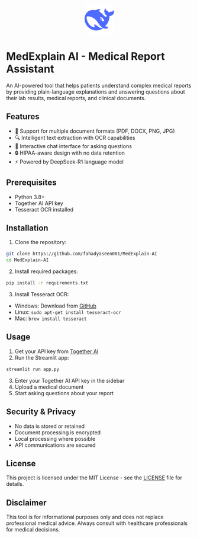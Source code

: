 <div align="center"> <img src="deepseek-medical.png" alt="DeepSeek Logo" width="80" height="80"> </div>

# MedExplain AI - Medical Report Assistant 

An AI-powered tool that helps patients understand complex medical reports by providing plain-language explanations and answering questions about their lab results, medical reports, and clinical documents.

## Features

- 📄 Support for multiple document formats (PDF, DOCX, PNG, JPG)
- 🔍 Intelligent text extraction with OCR capabilities
- 💬 Interactive chat interface for asking questions
- 🔒 HIPAA-aware design with no data retention
- ⚡ Powered by DeepSeek-R1 language model

## Prerequisites

- Python 3.8+
- Together AI API key
- Tesseract OCR installed

## Installation

1. Clone the repository:

```bash
git clone https://github.com/fahadyaseen001/MedExplain-AI
cd MedExplain-AI
```

2. Install required packages:

```bash
pip install -r requirements.txt
```

3. Install Tesseract OCR:

- Windows: Download from [GitHub](https://github.com/UB-Mannheim/tesseract/wiki)
- Linux: `sudo apt-get install tesseract-ocr`
- Mac: `brew install tesseract`

## Usage

1. Get your API key from [Together AI](https://together.ai)
2. Run the Streamlit app:

```bash
streamlit run app.py
```
3. Enter your Together AI API key in the sidebar
4. Upload a medical document
5. Start asking questions about your report

## Security & Privacy

- No data is stored or retained
- Document processing is encrypted
- Local processing where possible
- API communications are secured

## License

This project is licensed under the MIT License - see the [LICENSE](LICENSE) file for details.

## Disclaimer

This tool is for informational purposes only and does not replace professional medical advice. Always consult with healthcare professionals for medical decisions.
